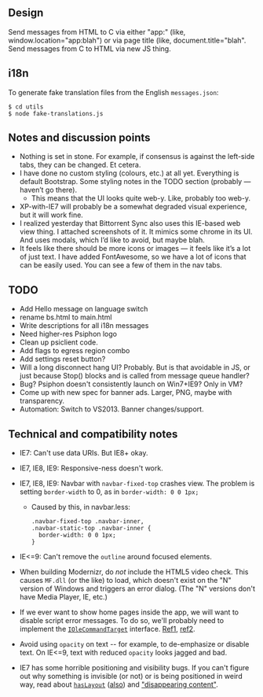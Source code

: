 ## Design

Send messages from HTML to C via either "app:" (like, window.location="app:blah") or via page title (like, document.title="blah".
Send messages from C to HTML via new JS thing.


## i18n

To generate fake translation files from the English `messages.json`:

```
$ cd utils
$ node fake-translations.js
```


## Notes and discussion points

* Nothing is set in stone. For example, if consensus is against the left-side tabs, they can be changed. Et cetera.
* I have done no custom styling (colours, etc.) at all yet. Everything is default Bootstrap. Some styling notes in the TODO section (probably — haven’t go there).
  - This means that the UI looks quite web-y. Like, probably too web-y.
* XP-with-IE7 will probably be a somewhat degraded visual experience, but it will work fine.
* I realized yesterday that Bittorrent Sync also uses this IE-based web view thing. I attached screenshots of it. It mimics some chrome in its UI. And uses modals, which I’d like to avoid, but maybe blah.
* It feels like there should be more icons or images — it feels like it’s a lot of just text. I have added FontAwesome, so we have a lot of icons that can be easily used. You can see a few of them in the nav tabs.


## TODO
 
* Add Hello message on language switch
* rename bs.html to main.html
* Write descriptions for all i18n messages
* Need higher-res Psiphon logo
* Clean up psiclient code.
* Add flags to egress region combo
* Add settings reset button?
* Will a long disconnect hang UI? Probably. But is that avoidable in JS, or just because Stop() blocks and is called from message queue handler?
* Bug? Psiphon doesn't consistently launch on Win7+IE9? Only in VM?
* Come up with new spec for banner ads. Larger, PNG, maybe with transparency.
* Automation: Switch to VS2013. Banner changes/support.


## Technical and compatibility notes

* IE7: Can't use data URIs. But IE8+ okay.

* IE7, IE8, IE9: Responsive-ness doesn't work.

* IE7, IE8, IE9: Navbar with `navbar-fixed-top` crashes view. The problem is setting `border-width` to 0, as in `border-width: 0 0 1px;`
  - Caused by this, in navbar.less:
    ```
    .navbar-fixed-top .navbar-inner,
    .navbar-static-top .navbar-inner {
      border-width: 0 0 1px;
    }
    ```

* IE<=9: Can't remove the `outline` around focused elements.

* When building Modernizr, do *not* include the HTML5 video check. This causes `MF.dll` (or the like) to load, which doesn't exist on the "N" version of Windows and triggers an error dialog. (The "N" versions don't have Media Player, IE, etc.)

* If we ever want to show home pages inside the app, we will want to disable script error messages. To do so, we'll probably need to implement the [`IOleCommandTarget`](https://msdn.microsoft.com/en-us/library/windows/desktop/ms683797%28v=vs.85%29.aspx) interface. [Ref1](https://groups.google.com/forum/#!topic/microsoft.public.inetsdk.programming.webbrowser_ctl/tE19dIF1uog), [ref2](https://support.microsoft.com/kb/261003).

* Avoid using `opacity` on text -- for example, to de-emphasize or disable text. On IE<=9, text with reduced `opacity` looks jagged and bad.

* IE7 has some horrible positioning and visibility bugs. If you can't figure out why something is invisible (or not) or is being positioned in weird way, read about [`hasLayout`](http://haslayout.net/haslayout) ([also](http://www.satzansatz.de/cssd/onhavinglayout.html)) and ["disappearing content"](http://www.positioniseverything.net/explorer/ienondisappearcontentbugPIE/index.htm).
